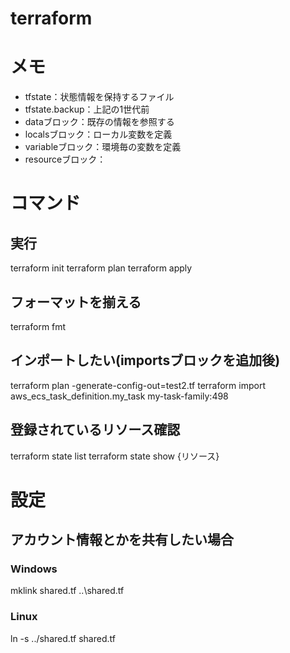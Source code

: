 # terraform
# メモ
- tfstate：状態情報を保持するファイル
- tfstate.backup：上記の1世代前
- dataブロック：既存の情報を参照する
- localsブロック：ローカル変数を定義
- variableブロック：環境毎の変数を定義
- resourceブロック：
# コマンド
## 実行
terraform init
terraform plan
terraform apply
## フォーマットを揃える
terraform fmt
## インポートしたい(importsブロックを追加後)
terraform plan -generate-config-out=test2.tf
terraform import aws_ecs_task_definition.my_task my-task-family:498
## 登録されているリソース確認
terraform state list
terraform state show {リソース}

# 設定
## アカウント情報とかを共有したい場合
### Windows
mklink shared.tf ..\shared.tf
### Linux
ln -s ../shared.tf shared.tf